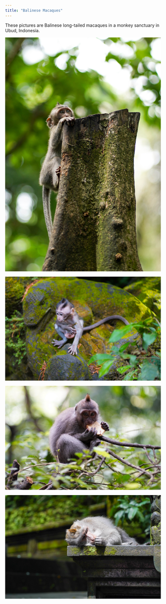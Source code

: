 ```yaml
---
title: "Balinese Macaques"
---
```

These pictures are Balinese long-tailed macaques in a monkey sanctuary in Ubud, Indonesia.

![DSC03083](/images/photography/macaques/DSC03083.jpg)

![DSC03187](/images/photography/macaques/DSC03187.jpg)

![DSC03200](/images/photography/macaques/DSC03200.jpg)

![DSC03202](/images/photography/macaques/DSC03202.jpg)
